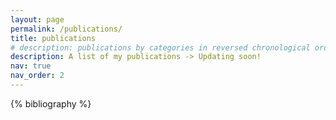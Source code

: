 ```yaml
---
layout: page
permalink: /publications/
title: publications
# description: publications by categories in reversed chronological order. generated by jekyll-scholar.
description: A list of my publications -> Updating soon!
nav: true
nav_order: 2
---
```


<!-- _pages/publications.md -->
<div class="publications">

{% bibliography %}

</div>

